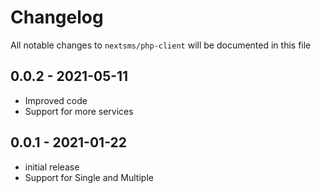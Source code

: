 # Changelog

All notable changes to `nextsms/php-client` will be documented in this file

## 0.0.2 - 2021-05-11

- Improved code
- Support for more services


## 0.0.1 - 2021-01-22

- initial release
- Support for Single and Multiple
